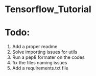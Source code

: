 # Tensorflow_Tutorial
# Todo:
  1. Add a proper readme
  2. Solve importing issues for utils
  3. Run a pep8 formater on the codes
  4. fix the files naming issues
  5. Add a requirements.txt file
